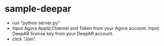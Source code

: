 # sample-deepar
- run "python server.py"
- Input Agora AppId,Channel and Token from your Agora account. Input DeepAR license key from your DeepAR account.
- click "Join".
